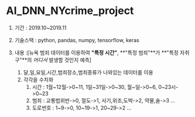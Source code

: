 # AI_DNN_NYcrime_project

1. 기간 : 2019.10~2019.11

2. 기술스택 : python, pandas, numpy, tensorflow, keras

3. 내용 :[뉴욕 범죄 데이터를 이용하여 **"특정 시간"**, **"특정 범죄"**가 **"특정 자취구"**의 *어디서* 발생할 것인지 예측]
    1. 달,일,요일,시간,범죄장소,범죄종류가 나와있는 데이터를 이용
    2. 각각을 수치화
        1. 시간 : 1월~12월->0~11, 1일~31일->0~30, 월~일->0~6, 0~23시->0~23
        2. 범죄 : 교통법위반->0, 절도->1, 사기,위조,도박->2, 약물,술->3 ...
        3. 도로번호 : 1~9->0, 10~19->1, 20~29->2 ...
